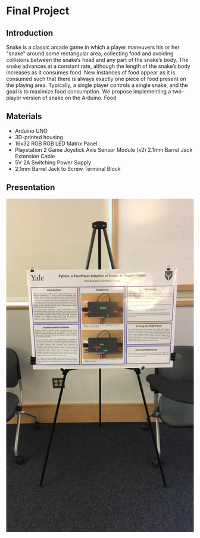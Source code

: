 # Final Project

## Introduction

Snake is a classic arcade game in which a player maneuvers his or her "snake" around some rectangular area, collecting food and avoiding collisions between the snake’s head and any part of the snake’s body. The snake advances at a constant rate, although the length of the snake’s body increases as it consumes food. New instances of food appear as it is consumed such that there is always exactly one piece of food present on the playing area. Typically, a single player controls a single snake, and the goal is to maximize food consumption. We propose implementing a two-player version of snake on the Arduino. Food

## Materials
* Arduino UNO
* 3D-printed housing
* 16x32 RGB RGB LED Matrix Panel
* Playstation 2 Game Joystick Axis Sensor Module (x2) 2.1mm Barrel Jack Extension Cable
* 5V 2A Switching Power Supply
* 2.1mm Barrel Jack to Screw Terminal Block

## Presentation
![Presentation](presentation.jpg)


